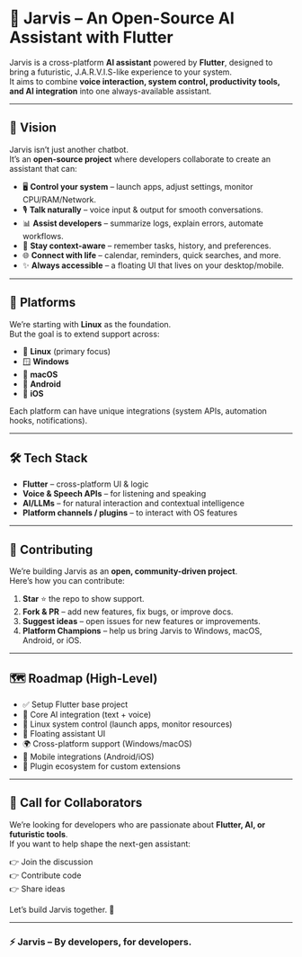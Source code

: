 # 🦾 Jarvis – An Open-Source AI Assistant with Flutter

Jarvis is a cross-platform **AI assistant** powered by **Flutter**, designed to bring a futuristic, J.A.R.V.I.S-like experience to your system.  
It aims to combine **voice interaction, system control, productivity tools, and AI integration** into one always-available assistant.

---

## 🚀 Vision

Jarvis isn’t just another chatbot.  
It’s an **open-source project** where developers collaborate to create an assistant that can:  

- 🖥 **Control your system** – launch apps, adjust settings, monitor CPU/RAM/Network.  
- 🎙 **Talk naturally** – voice input & output for smooth conversations.  
- 📊 **Assist developers** – summarize logs, explain errors, automate workflows.  
- 🧠 **Stay context-aware** – remember tasks, history, and preferences.  
- 🌐 **Connect with life** – calendar, reminders, quick searches, and more.  
- ✨ **Always accessible** – a floating UI that lives on your desktop/mobile.  

---

## 🎯 Platforms

We’re starting with **Linux** as the foundation.  
But the goal is to extend support across:  

- 🐧 **Linux** (primary focus)  
- 🪟 **Windows**  
- 🍎 **macOS**  
- 🤖 **Android**  
- 📱 **iOS**  

Each platform can have unique integrations (system APIs, automation hooks, notifications).  

---

## 🛠️ Tech Stack

- **Flutter** – cross-platform UI & logic  
- **Voice & Speech APIs** – for listening and speaking  
- **AI/LLMs** – for natural interaction and contextual intelligence  
- **Platform channels / plugins** – to interact with OS features  

---

## 🤝 Contributing

We’re building Jarvis as an **open, community-driven project**.  
Here’s how you can contribute:  

1. **Star** ⭐ the repo to show support.  
2. **Fork & PR** – add new features, fix bugs, or improve docs.  
3. **Suggest ideas** – open issues for new features or improvements.  
4. **Platform Champions** – help us bring Jarvis to Windows, macOS, Android, or iOS.  

---

## 🗺 Roadmap (High-Level)

- ✅ Setup Flutter base project  
- 🔄 Core AI integration (text + voice)  
- 🐧 Linux system control (launch apps, monitor resources)  
- 🎨 Floating assistant UI  
- 🌍 Cross-platform support (Windows/macOS)  
- 📱 Mobile integrations (Android/iOS)  
- 🧩 Plugin ecosystem for custom extensions  

---

## 📢 Call for Collaborators

We’re looking for developers who are passionate about **Flutter, AI, or futuristic tools**.  
If you want to help shape the next-gen assistant:  

👉 Join the discussion  
👉 Contribute code  
👉 Share ideas  

Let’s build Jarvis together. 🦾  

---


### ⚡ Jarvis – By developers, for developers.
